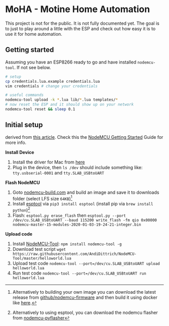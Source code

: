 # MoHA - Motine Home Automation

This project is not for the public. It is not fully documented yet.
The goal is to just to play around a little with the ESP and check out how easy it is to use it for home automation.

## Getting started

Assuming you have an ESP8266 ready to go and have installed `nodemcu-tool`. If not see below.

<!-- Access via: http://moha-lamp1.fritz.box/ -->

```bash
# setup
cp credentials.lua.example credentials.lua
vim credentials # change your credentials

# useful commands
nodemcu-tool upload -k *.lua lib/*.lua templates/*
# now reset the ESP and it should show up on your network
nodemcu-tool reset && sleep 0.1
```

## Initial setup

derived from [this article](https://medium.com/@bass.pj/nodemcu-esp8266-getting-started-with-arduino-on-macos-1cdc61565496).
Check this the [NodeMCU Getting Started](https://nodemcu.readthedocs.io/en/master/getting-started/) Guide for more info.

**Install Device**

1. Install the driver for Mac from [here](https://www.silabs.com/products/development-tools/software/usb-to-uart-bridge-vcp-drivers)
1. Plug in the device, then `ls /dev` should include something like: `tty.usbserial-0001` and `tty.SLAB_USBtoUART`

**Flash NodeMCU**

1. Goto [nodemcu-build.com](https://nodemcu-build.com/) and build an image and save it to downloads folder (select LFS size `64KB`)[^img]
1. Install [esptool](https://github.com/espressif/esptool) via `pip3 install esptool` (install pip via `brew install python`)[^flasher]
1. Flash: `esptool.py erase_flash` then `esptool.py --port /dev/cu.SLAB_USBtoUART --baud 115200 write_flash -fm qio 0x00000 nodemcu-master-15-modules-2020-01-03-19-24-21-integer.bin`

<!-- file, gpio, http, i2c, net, node, ow, pcm, rtctime, spi, tmr, uart, websocket, wifi, wifi_monitor -->

[^flasher]: Alternatively to using esptool, you can download the nodemcu flasher from [nodemcu-pyflasher](https://github.com/marcelstoer/nodemcu-pyflasher/releases)
[^img]: Alternatively to building your own image you can download the latest release from [github/nodemcu-firmware](https://github.com/nodemcu/nodemcu-firmware/releases) and then build it using docker like [here](https://hub.docker.com/r/vowstar/esp8266/).

**Upload code**

1. Install [NodeMCU-Tool](https://github.com/andidittrich/NodeMCU-Tool): `npm install nodemcu-tool -g`
1. Download test script `wget https://raw.githubusercontent.com/AndiDittrich/NodeMCU-Tool/master/helloworld.lua`
1. Upload test code `nodemcu-tool --port=/dev/cu.SLAB_USBtoUART upload helloworld.lua`
1. Run test code `nodemcu-tool --port=/dev/cu.SLAB_USBtoUART run helloworld.lua`
